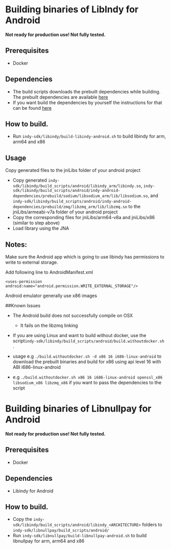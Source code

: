 # Building binaries of LibIndy for Android

**Not ready for production use! Not fully tested.**

## Prerequisites

- Docker

## Dependencies
- The build scripts downloads the prebuilt dependencies while building. The prebuilt dependencies are available [here](https://github.com/evernym/indy-android-dependencies/tree/master/prebuilt)
- If you want build the dependencies by yourself the instructions for that can be found [here](https://github.com/evernym/indy-android-dependencies)

## How to build.
- Run `indy-sdk/libindy/build-libindy-android.sh` to build libindy for arm, arm64 and x86

## Usage 
Copy generated files to the jniLibs folder of your android project
- Copy generated `indy-sdk/libindy/build_scripts/android/libindy_arm/libindy.so`, `indy-sdk/libindy/build_scripts/android/indy-android-dependencies/prebuild/sodium/libsodium_arm/lib/libsodium.so`, and `indy-sdk/libindy/build_scripts/android/indy-android-dependencies/prebuild/zmq/libzmq_arm/lib/libzmq.so` to the jniLibs/armeabi-v7a folder of your android project
- Copy the corresponding files for jniLibs/arm64-v8a and jniLibs/x86 (similar to step above)
- Load library using the JNA


## Notes:
Make sure the Android app which is going to use libindy has permissions to write to external storage. 

Add following line to AndroidManifest.xml

`<uses-permission android:name="android.permission.WRITE_EXTERNAL_STORAGE"/>`

Android emulator generally use x86 images

##Known Issues

- The Android build does not successfully compile on OSX
    - It fails on the libzmq linking

- If you are using Linux and want to build without docker, use the script`indy-sdk/libindy/build_scripts/android/build.withoutdocker.sh` .
 - usage e.g `./build.withoutdocker.sh -d x86 16 i686-linux-android` to download the prebuilt binaries and build for x86 using api level 16 with ABI i686-linux-android
 - e.g `./build.withoutdocker.sh x86 16 i686-linux-android openssl_x86 libsodium_x86 libzmq_x86` if you want to pass the dependencies to the script


# Building binaries of Libnullpay for Android

**Not ready for production use! Not fully tested.**

## Prerequisites

- Docker

## Dependencies
- Libindy for Android


## How to build.
- Copy the `indy-sdk/libindy/build_scripts/android/libindy_<ARCHITECTURE>` folders to `indy-sdk/libnullpay/build_scripts/android/`
- Run `indy-sdk/libnullpay/build-libnullpay-android.sh` to build libnullpay for arm, arm64 and x86




